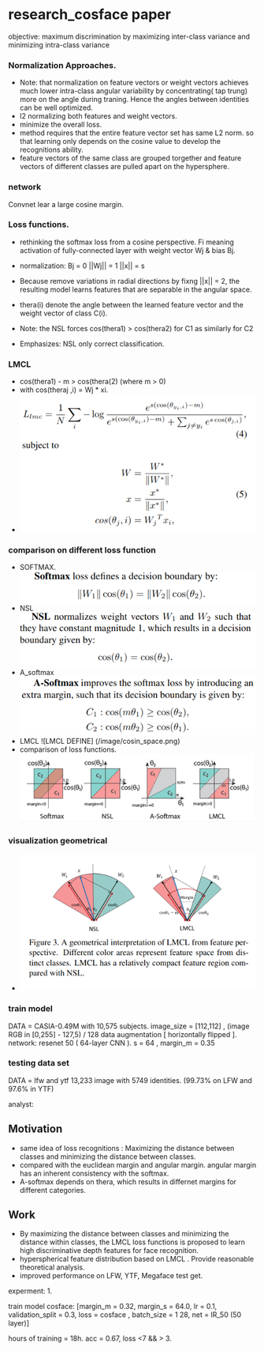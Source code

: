 # 		research_cosface paper
objective: maximum discrimination by maximizing inter-class variance and minimizing intra-class variance
 
### Normalization Approaches. 

- Note: that normalization on feature vectors or weight vectors achieves much lower intra-class angular variability by concentrating( tap trung) more on the angle during traning. Hence the angles between identities can be well optimized. 
- l2 normalizing both features and weight vectors. 
- minimize the overall loss. 
- method requires that the entire feature vector set has same L2 norm. so that learning only depends on the cosine value to develop the recognitions ability. 
- feature vectors of the same class are grouped torgether and feature vectors of different classes are pulled apart on the hypersphere. 


### network
Convnet lear a large cosine margin. 

### Loss functions. 
- rethinking the softmax loss from a cosine perspective. 
Fi meaning activation of fully-connected layer  with weight vector Wj & bias Bj. 
- normalization: Bj = 0  ||Wj|| = 1  ||x|| = s
- Because remove variations in radial directions by fixng ||x|| = 2, the resulting model learns features that are separable in the  angular space. 

- thera(i) denote the  angle between the learned feature vector and the weight vector of class C(i). 

- Note: the NSL forces cos(thera1) > cos(thera2) for C1 as similarly for C2
- Emphasizes: NSL only correct classification. 

### LMCL 
- cos(thera1) - m > cos(thera(2) (where m > 0)
- with cos(theraj ,i) = Wj * xi. 
- ![Formally](/image/formully_LMCL.png)
### comparison on different loss function 
- SOFTMAX. 
![softmax](/image/softmax_cosface.png) 
- NSL 
![NSL](/image/NSL_cosface.png)
- A_softmax 
![A- softmax](/image/A_softmax_cosface.png)
- LMCL
![LMCL DEFINE] (/image/cosin_space.png)
- comparison of loss functions. 
![4 loss functions](/image/comparison_of_different_lf.png)
### visualization geometrical 
- ![geometrical interpretation](/image/geometrical_cosface.png)

### train model 

DATA = CASIA-0.49M with 10,575 subjects. 
image_size = [112,112]  , (image RGB in [0,255] - 127,5) / 128
data augmentation [ horizontally flipped ]. 
network: resenet 50 ( 64-layer CNN ). 
s = 64 , margin_m = 0.35

### testing data set 

DATA = lfw and ytf 13,233 image with 5749 identities. (99.73% on LFW and 97.6% in YTF)

analyst: 
## Motivation 
- same idea of loss recognitions
: Maximizing the distance between classes and minimizing the distance between classes. 
- compared with the euclidean margin and angular margin. angular margin has an inherent consistency with the softmax. 
- A-softmax depends on thera, which results in differnet margins for different categories. 
## Work 
- By maximizing the distance between classes and minimizing the distance within classes, the LMCL loss functions is proposed to learn high discriminative depth features for face recognition. 
- hyperspherical feature distribution based on LMCL . Provide reasonable theoretical analysis. 
- improved performance on LFW, YTF, Megaface test get. 




experment: 1. 

train model cosface: [margin_m = 0.32, margin_s = 64.0, lr = 0.1, validation_split = 0.3, loss = cosface , batch_size = 1 28, net =  IR_50 (50 layer)] 

hours of training = 18h. acc = 0.67, loss <7 && > 3. 




